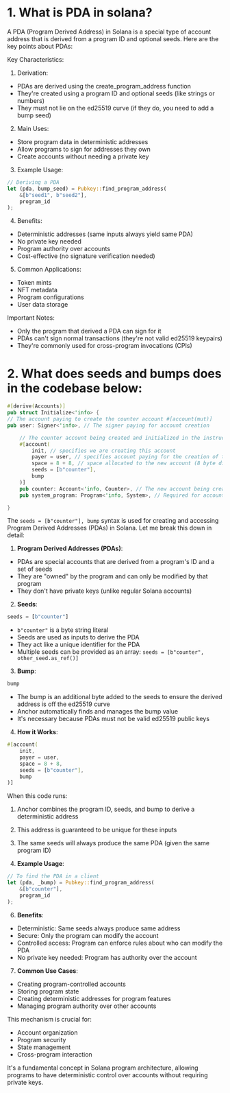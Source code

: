 # 1. What is PDA in solana?

A PDA (Program Derived Address) in Solana is a special type of account address that is derived from a program ID and optional seeds. Here are the key points about PDAs:

Key Characteristics:

1. Derivation:

- PDAs are derived using the create_program_address function
- They're created using a program ID and optional seeds (like strings or numbers)
- They must not lie on the ed25519 curve (if they do, you need to add a bump seed)

2. Main Uses:

- Store program data in deterministic addresses
- Allow programs to sign for addresses they own
- Create accounts without needing a private key

3. Example Usage:

```rust
// Deriving a PDA
let (pda, bump_seed) = Pubkey::find_program_address(
    &[b"seed1", b"seed2"],
    program_id
);
```

4. Benefits:

- Deterministic addresses (same inputs always yield same PDA)
- No private key needed
- Program authority over accounts
- Cost-effective (no signature verification needed)

5. Common Applications:

- Token mints
- NFT metadata
- Program configurations
- User data storage

Important Notes:

- Only the program that derived a PDA can sign for it
- PDAs can't sign normal transactions (they're not valid ed25519 keypairs)
- They're commonly used for cross-program invocations (CPIs)

# 2. What does seeds and bumps does in the codebase below:

```rust
#[derive(Accounts)]
pub struct Initialize<'info> {
// The account paying to create the counter account #[account(mut)]
pub user: Signer<'info>, // The signer paying for account creation

    // The counter account being created and initialized in the instruction
    #[account(
        init, // specifies we are creating this account
        payer = user, // specifies account paying for the creation of the account
        space = 8 + 8, // space allocated to the new account (8 byte discriminator + 8 byte for u64)
        seeds = [b"counter"],
        bump
    )]
    pub counter: Account<'info, Counter>, // The new account being created (PDA - Program Derived Address)
    pub system_program: Program<'info, System>, // Required for account creation

}
```

The `seeds = [b"counter"], bump` syntax is used for creating and accessing Program Derived Addresses (PDAs) in Solana. Let me break this down in detail:

1. **Program Derived Addresses (PDAs)**:

- PDAs are special accounts that are derived from a program's ID and a set of seeds
- They are "owned" by the program and can only be modified by that program
- They don't have private keys (unlike regular Solana accounts)

2. **Seeds**:

```rust
seeds = [b"counter"]
```

- `b"counter"` is a byte string literal
- Seeds are used as inputs to derive the PDA
- They act like a unique identifier for the PDA
- Multiple seeds can be provided as an array: `seeds = [b"counter", other_seed.as_ref()]`

3. **Bump**:

```rust
bump
```

- The bump is an additional byte added to the seeds to ensure the derived address is off the ed25519 curve
- Anchor automatically finds and manages the bump value
- It's necessary because PDAs must not be valid ed25519 public keys

4. **How it Works**:

```rust
#[account(
    init,
    payer = user,
    space = 8 + 8,
    seeds = [b"counter"],
    bump
)]
```

When this code runs:

1. Anchor combines the program ID, seeds, and bump to derive a deterministic address
2. This address is guaranteed to be unique for these inputs
3. The same seeds will always produce the same PDA (given the same program ID)

4. **Example Usage**:

```rust
// To find the PDA in a client
let (pda, _bump) = Pubkey::find_program_address(
    &[b"counter"],
    program_id
);
```

6. **Benefits**:

- Deterministic: Same seeds always produce same address
- Secure: Only the program can modify the account
- Controlled access: Program can enforce rules about who can modify the PDA
- No private key needed: Program has authority over the account

7. **Common Use Cases**:

- Creating program-controlled accounts
- Storing program state
- Creating deterministic addresses for program features
- Managing program authority over other accounts

This mechanism is crucial for:

- Account organization
- Program security
- State management
- Cross-program interaction

It's a fundamental concept in Solana program architecture, allowing programs to have deterministic control over accounts without requiring private keys.
